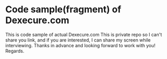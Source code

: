 # Code sample(fragment) of Dexecure.com

This is code sample of actual Dexecure.com
This is private repo so I can't share you link, and if you are interested, I can share my screen while interviewing.
Thanks in advance and looking forward to work with you!
Regards.
